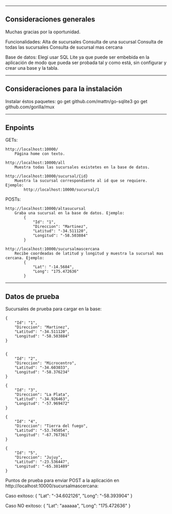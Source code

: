 -----------------------------------------------------------------------
Consideraciones generales
-----------------------------------------------------------------------
Muchas gracias por la oportunidad.

Funcionalidades:
	Alta de sucursales
	Consulta de una sucursal
	Consulta de todas las sucursales
	Consulta de sucursal mas cercana
	
Base de datos:
	Elegí usar SQL Lite ya que puede ser embebida en la aplicación de modo que pueda ser probada tal y como está, sin configurar y crear una base y la tabla.
	
-----------------------------------------------------------------------
Consideraciones para la instalación
-----------------------------------------------------------------------
Instalar éstos paquetes:
	go get github.com/mattn/go-sqlite3
	go get github.com/gorilla/mux
	
-----------------------------------------------------------------------
Enpoints
-----------------------------------------------------------------------
GETs:

	http://localhost:10000/
		Página home con texto.
		
	http://localhost:10000/all
		Muestra todas las sucursales existetes en la base de datos.
		
	http://localhost:10000/sucursal/{id}
		Muestra la sucursal correspondiente al id que se requiere. Ejemplo:
			http://localhost:10000/sucursal/1
POSTs:

	http://localhost:10000/altasucursal
		Graba una sucursal en la base de datos. Ejemplo:
			{
				"Id": "1", 
				"Direccion": "Martinez", 
				"Latitud": "-34.511120", 
				"Longitud": "-58.503884" 
			}
			
	http://localhost:10000/sucursalmascercana
		Recibe coordeadas de latitud y longitud y muestra la sucursal mas cercana. Ejemplo:
			{
				"Lat": "-14.5684", 
				"Long": "175.472636"
			}

-----------------------------------------------------------------------
Datos de prueba
-----------------------------------------------------------------------
Sucursales de prueba para cargar en la base:

	{
		"Id": "1", 
		"Direccion": "Martinez", 
		"Latitud": "-34.511120", 
		"Longitud": "-58.503884" 
	}


	{
		"Id": "2", 
		"Direccion": "Microcentro", 
		"Latitud": "-34.603033", 
		"Longitud": "-58.376234" 
	}

	{
		"Id": "3", 
		"Direccion": "La Plata", 
		"Latitud": "-34.926463", 
		"Longitud": "-57.969472" 
	}

	{
		"Id": "4", 
		"Direccion": "Tierra del fuego", 
		"Latitud": "-53.745054", 
		"Longitud": "-67.767361"
	}

	{
		"Id": "5", 
		"Direccion": "Jujuy", 
		"Latitud": "-23.536447", 
		"Longitud": "-65.381489" 
	}

Puntos de prueba para enviar POST a la aplicación en http://localhost:10000/sucursalmascercana:

Caso exitoso:
	{
		"Lat": "-34.602126", 
		"Long": "-58.393904"
	}
	
Caso NO exitoso:
	{
		"Lat": "aaaaaa", 
		"Long": "175.472636"
	}
